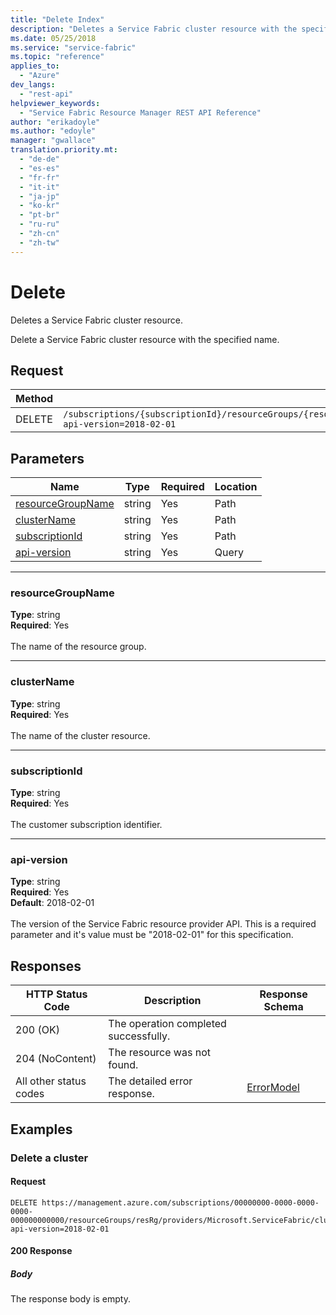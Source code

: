```yaml
---
title: "Delete Index"
description: "Deletes a Service Fabric cluster resource with the specified name. Parameters are resourceGroupName, clusterName, subscriptionId and api-version."
ms.date: 05/25/2018
ms.service: "service-fabric"
ms.topic: "reference"
applies_to: 
  - "Azure"
dev_langs: 
  - "rest-api"
helpviewer_keywords: 
  - "Service Fabric Resource Manager REST API Reference"
author: "erikadoyle"
ms.author: "edoyle"
manager: "gwallace"
translation.priority.mt: 
  - "de-de"
  - "es-es"
  - "fr-fr"
  - "it-it"
  - "ja-jp"
  - "ko-kr"
  - "pt-br"
  - "ru-ru"
  - "zh-cn"
  - "zh-tw"
---
```

# Delete
Deletes a Service Fabric cluster resource.

Delete a Service Fabric cluster resource with the specified name.

## Request
| Method | Request URI |
| ------ | ----------- |
| DELETE | `/subscriptions/{subscriptionId}/resourceGroups/{resourceGroupName}/providers/Microsoft.ServiceFabric/clusters/{clusterName}?api-version=2018-02-01` |


## Parameters
| Name | Type | Required | Location |
| --- | --- | --- | --- |
| [resourceGroupName](#resourcegroupname) | string | Yes | Path |
| [clusterName](#clustername) | string | Yes | Path |
| [subscriptionId](#subscriptionid) | string | Yes | Path |
| [api-version](#api-version) | string | Yes | Query |

____
### resourceGroupName
__Type__: string <br/>
__Required__: Yes<br/>
<br/>
The name of the resource group.

____
### clusterName
__Type__: string <br/>
__Required__: Yes<br/>
<br/>
The name of the cluster resource.

____
### subscriptionId
__Type__: string <br/>
__Required__: Yes<br/>
<br/>
The customer subscription identifier.

____
### api-version
__Type__: string <br/>
__Required__: Yes<br/>
__Default__: 2018-02-01 <br/>
<br/>
The version of the Service Fabric resource provider API. This is a required parameter and it's value must be "2018-02-01" for this specification.

## Responses

| HTTP Status Code | Description | Response Schema |
| --- | --- | --- |
| 200 (OK) | The operation completed successfully.<br/> |  |
| 204 (NoContent) | The resource was not found.<br/> |  |
| All other status codes | The detailed error response.<br/> | [ErrorModel](sfrp-model-errormodel.md) |

## Examples

### Delete a cluster

#### Request
```
DELETE https://management.azure.com/subscriptions/00000000-0000-0000-0000-000000000000/resourceGroups/resRg/providers/Microsoft.ServiceFabric/clusters/myCluster?api-version=2018-02-01
```

#### 200 Response
##### Body
The response body is empty.